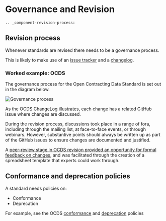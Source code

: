 # Governance and Revision

```eval_rst
.. _component-revision-process:
```
## Revision process

Whenever standards are revised there needs to be a governance process.

This is likely to make use of an [issue tracker](pattern-issue-tracker) and a [changelog](pattern-version-control-changelog).


### Worked example: OCDS 

The governance process for the Open Contracting Data Standard is set out in the diagram below.

![Governance process](http://standard.open-contracting.org/latest/en/_images/upgrade_process_feb_2016.png)

As the OCDS [ChangeLog illustrates](http://standard.open-contracting.org/latest/en/schema/changelog/), each change has a related GitHub issue where changes are discussed. 

During the revision process, discussions took place in a range of fora, including through the mailing list, at face-to-face events, or through webinars. However, substantive points should always be written up as part of the GitHub issues to ensure changes are documented and justified. 

A [peer-review stage in OCDS revision provided an opportunity for formal feedback on changes](https://github.com/open-contracting/standard/issues/429), and was facilitated through the creation of a spreadsheet template that experts could work through. 

<!--TODO - Add examples from the OCDS upgrade process, including slides used in engagement and possibly a timeline of the process -->

## Conformance and deprecation policies

A standard needs policies on:

* Conformance
* Deprecation

For example, see the OCDS [conformance](http://standard.open-contracting.org/latest/en/schema/conformance_and_extensions/) and [deprecation](http://standard.open-contracting.org/latest/en/schema/deprecation/) policies

<!-- TODO: Expand this section --> 
